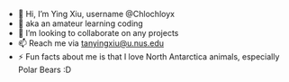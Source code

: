 - 👋 Hi, I’m Ying Xiu, username @Chlochloyx
- 👀 aka an amateur learning coding
- 💞️ I’m looking to collaborate on any projects
- 📫 Reach me via tanyingxiu@u.nus.edu
- ⚡ Fun facts about me is that I love North Antarctica animals, especially Polar Bears :D

<!---
#Chlochloyx/Chlochloyx is a ✨ special ✨ repository because its `README.md` (this file) appears on your GitHub profile.
You can click the Preview link to take a look at your changes.
--->
